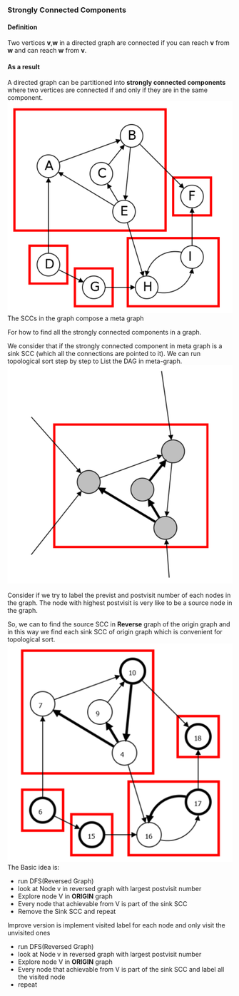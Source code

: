 ### Strongly Connected Components
#### Definition
Two vertices **v**,**w** in a directed graph are connected if you can reach **v** from **w** and can reach **w** from **v**.
#### As a result
A directed graph can be partitioned into **strongly connected components** where two vertices are connected if and only if they are in the same component.
![SCC](strong-connected-components.png )
The SCCs in the graph compose a meta graph

For how to find all the strongly connected components in a graph.

We consider that if the strongly connected component in meta graph is a sink SCC (which all the connections are pointed to it).
We can run topological sort step by step to List the DAG in meta-graph.
![Sink SCC](sink-scc.png )

Consider if we try to label the previst and postvisit number of each nodes in the graph. The node with highest postvisit is very like to be a source node in the graph.

So, we can to find the source SCC in **Reverse** graph of the origin graph and in this way we find each sink SCC of origin graph which is convenient for topological sort.
![PostOrderFindSCCS](post-order-find-sccs.png)
The Basic idea is:
-   run DFS(Reversed Graph)
-   look at Node v in reversed graph with largest postvisit number
-   Explore node V in **ORIGIN** graph
-   Every node that achievable from V is part of the sink SCC
-   Remove the Sink SCC and repeat

Improve version is implement visited label for each node and only visit the unvisited ones
-   run DFS(Reversed Graph)
-   look at Node v in reversed graph with largest postvisit number
-   Explore node V in **ORIGIN** graph
-   Every node that achievable from V is part of the sink SCC and label all the visited node
-   repeat
